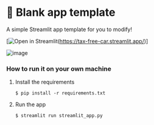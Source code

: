 # 🎈 Blank app template

A simple Streamlit app template for you to modify!

[![Open in Streamlit](https://static.streamlit.io/badges/streamlit_badge_black_white.svg)(https://tax-free-car.streamlit.app/)]

![image](https://github.com/user-attachments/assets/cad8c91f-b4af-4161-9292-b7db8d608da0)


### How to run it on your own machine

1. Install the requirements

   ```
   $ pip install -r requirements.txt
   ```

2. Run the app

   ```
   $ streamlit run streamlit_app.py
   ```
